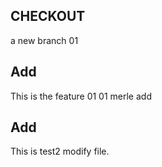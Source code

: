 ## CHECKOUT 
a new branch 01

## Add
This is the feature 01 01 merle add

## Add
This is test2 modify file.
